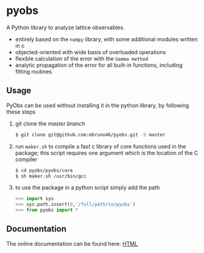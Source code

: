 # pyobs

A Python library to analyze lattice observables.

   * entirely based on the `numpy` library, with some additional modules written in c
   * objected-oriented with wide basis of overloaded operations
   * flexible calculation of the error with the `Gamma method`
   * analytic propagation of the error for all built-in functions, including fitting routines
  
## Usage

PyObs can be used without installing
it in the python library, by following these steps
   
   1. git clone the *master branch*
      ```bash
      $ git clone git@github.com:mbruno46/pyobs.git -b master
      ```
   2. run `maker.sh` to compile a fast c library of core functions used in the package;
    this script requires one argument which is the location of the C compiler
      
      ```bash
      $ cd pyobs/pyobs/core
      $ sh maker.sh /usr/bin/gcc
      ```
   
   3. to use the package in a python script simply add the path
   
      ```python
      >>> import sys
      >>> sys.path.insert(0,'/full/path/to/pyobs')
      >>> from pyobs import *
      ```

## Documentation

The online documentation can be found here: [HTML](https://mbruno46.github.io/pyobs/)
